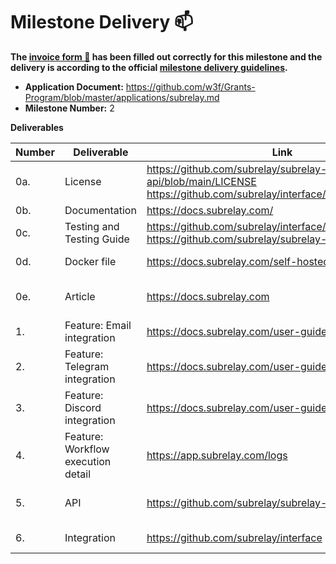 # Milestone Delivery :mailbox:

**The [invoice form :pencil:](https://docs.google.com/forms/d/e/1FAIpQLSfmNYaoCgrxyhzgoKQ0ynQvnNRoTmgApz9NrMp-hd8mhIiO0A/viewform) has been filled out correctly for this milestone and the delivery is according to the official [milestone delivery guidelines](https://github.com/w3f/Grants-Program/blob/master/docs/Support%20Docs/milestone-deliverables-guidelines.md).**  

* **Application Document:** https://github.com/w3f/Grants-Program/blob/master/applications/subrelay.md
* **Milestone Number:** 2

**Deliverables**

| Number | Deliverable | Link | Notes |
| ------------- | ------------- | ------------- |------------- |
| 0a. | License | https://github.com/subrelay/subrelay-api/blob/main/LICENSE https://github.com/subrelay/interface/blob/main/LICENSE | | 
| 0b.  | Documentation | https://docs.subrelay.com/ || 
| 0c. | Testing and Testing Guide | https://github.com/subrelay/interface/tree/main/cypress https://github.com/subrelay/subrelay-api/tree/main/test |  | 
| 0d. | Docker file | https://docs.subrelay.com/self-hosted/getting-started | Guide to run self hosted version | 
| 0e. | Article | https://docs.subrelay.com | An introduction about the Subrelay concept and key features | 
| 1.  | Feature: Email integration | https://docs.subrelay.com/user-guide/email | Try it on https://app.subrelay.com/|
| 2.  | Feature: Telegram integration| https://docs.subrelay.com/user-guide/telegram | Try it on https://app.subrelay.com/| 
| 3.  | Feature: Discord integration | https://docs.subrelay.com/user-guide/discord | Try it on https://app.subrelay.com/ | 
| 4.  | Feature: Workflow execution detail | https://app.subrelay.com/logs | | 
| 5.  | API | https://github.com/subrelay/subrelay-api | See the API reference at: https://docs.subrelay.com/api-documentation/overview | 
| 6.  | Integration | https://github.com/subrelay/interface | Try it on https://app.subrelay.com/ | 
